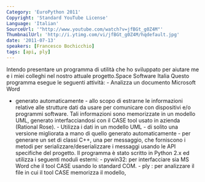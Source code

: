 ```yaml
---
Category: 'EuroPython 2011'
Copyright: 'Standard YouTube License'
Language: 'Italian'
SourceUrl: '"http://www.youtube.com/watch?v=jfBGt_g0Z4M"'
ThumbnailUrl: 'http://i.ytimg.com/vi/jfBGt_g0Z4M/hqdefault.jpg'
date: '2011-07-13'
speakers: [Francesco Bochicchio]
tags: [api, ply]
---
```

Intendo presentare un programma di utilità che ho sviluppato per aiutare me e
i miei colleghi nel nostro attuale progetto.Space Software Italia Questo
programma esegue le seguenti attività: - Analizza un documento Microsoft Word
- generato automaticamente - allo scopo di estrarne le informazioni relative
alle strutture dati da usare per comunicare con dispositivi e/o programmi
software. Tali informazioni sono memorizzate in un modello UML, generato
interfacciandosi con il CASE tool usato in azienda (Rational Rose). - Utilizza
i dati in un modello UML - di solito una versione migliorata a mano di quello
generato automaticamente - per generare un set di classi C++, una per
messaggio, che forniscono i metodi per serializzare/deserializzare i messaggi
usando le API specifiche del progetto. Il programma è stato scritto in Python
2.x ed utilizza i seguenti moduli esterni: - pywin32: per interfacciare sia MS
Word che il tool CASE usando lo standard COM. - ply : per analizzare il file
in cui il tool CASE memorizza il modello,

